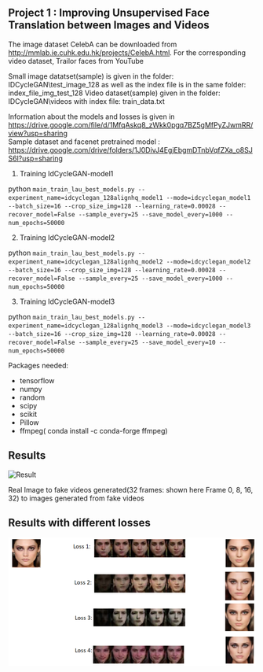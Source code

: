 ## Project 1 : Improving Unsupervised Face Translation between Images and Videos

The image dataset CelebA can be downloaded from http://mmlab.ie.cuhk.edu.hk/projects/CelebA.html. For the corresponding video dataset, Trailor faces from YouTube

Small image datatset(sample) is given in the folder: IDCycleGAN\test_image_128 as well as the index file is in the same folder: index_file_img_test_128
Video dataset(sample) given in the folder: IDCycleGAN\videos with index file: train_data.txt

Information about the models and losses is given in https://drive.google.com/file/d/1MfqAskq8_zWkk0pgq7BZ5gMfPyZJwmRR/view?usp=sharing  
Sample dataset and facenet pretrained model : https://drive.google.com/drive/folders/1J0DivJ4EgjEbgmDTnbVqfZXa_o8SJS6l?usp=sharing

1. Training IdCycleGAN-model1

python `main_train_lau_best_models.py --experiment_name=idcyclegan_128alignhq_model1 --mode=idcyclegan_model1 --batch_size=16 --crop_size_img=128 --learning_rate=0.00028 --recover_model=False --sample_every=25 --save_model_every=1000 --num_epochs=50000`


2. Training IdCycleGAN-model2

python `main_train_lau_best_models.py --experiment_name=idcyclegan_128alignhq_model2 --mode=idcyclegan_model2 --batch_size=16 --crop_size_img=128 --learning_rate=0.00028 --recover_model=False --sample_every=25 --save_model_every=1000 --num_epochs=50000`


3. Training IdCycleGAN-model3

python `main_train_lau_best_models.py --experiment_name=idcyclegan_128alignhq_model3 --mode=idcyclegan_model3 --batch_size=16 --crop_size_img=128 --learning_rate=0.00028 --recover_model=False --sample_every=25 --save_model_every=10 --num_epochs=50000`

Packages needed:
- tensorflow
- numpy
- random
- scipy
- scikit
- Pillow
- ffmpeg( conda install -c conda-forge ffmpeg)

## Results
![Result](https://github.com/laurenf3395/Semester_Projects/blob/master/Project1-%20IDCycleGAN/Img_to_Video_to_Img.PNG/)

Real Image to fake videos generated(32 frames: shown here Frame 0, 8, 16, 32) to images generated from fake videos

## Results with different losses
![Result](https://github.com/laurenf3395/Research_Projects/blob/master/Project1-%20IDCycleGAN/Results_different_losses.PNG)


